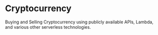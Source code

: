 # Cryptocurrency
Buying and Selling Cryptocurrency using publicly available APIs, Lambda, and various other serverless technologies.
